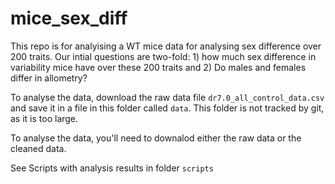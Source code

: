# mice_sex_diff

This repo is for analyising a WT mice data for analysing sex difference over 200 traits. Our intial questions are two-fold: 1) how much sex difference in variability mice have over these 200 traits and 2) Do males and females differ in allometry?

To analyse the data, download the raw data file `dr7.0_all_control_data.csv` and save it in a file in this folder called `data`. This folder is not tracked by git, as it is too large. 

To analyse the data, you'll need to downalod either the raw data or the cleaned data.

See Scripts with analysis results in folder `scripts`